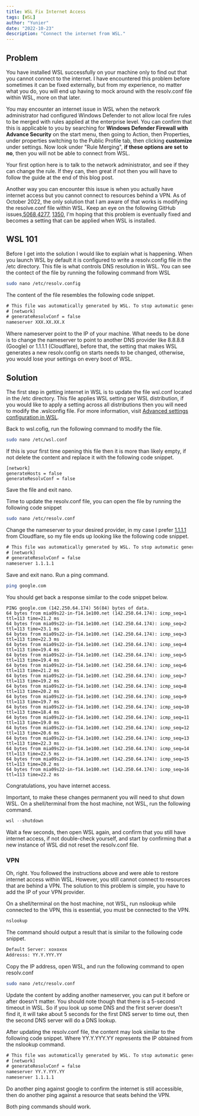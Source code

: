 ```yaml
---
title: WSL Fix Internet Access
tags: [WSL]
author: "Yunier"
date: "2022-10-23"
description: "Connect the internet from WSL."
---
```


## Problem

You have installed WSL successfully on your machine only to find out that you cannot connect to the internet. I have encountered this problem before sometimes it can be fixed externally, but from my experience, no matter what you do, you will end up having to mock around with the resolv.conf file within WSL, more on that later.

You may encounter an internet issue in WSL when the network administrator had configured Windows Defender to not allow local fire rules to be merged with rules applied at the enterprise level. You can confirm that this is applicable to you by searching for **Windows Defender Firewall with Advance Security** on the start menu, then going to Action, then Properties, under properties switching to the Public Profile tab, then clicking **customize** under settings. Now look under "Rule Merging", **if these options are set to no**, then you will not be able to connect from WSL. 

Your first option here is to talk to the network administrator, and see if they can change the rule. If they can, then great if not then you will have to follow the guide at the end of this blog post.

Another way you can encounter this issue is when you actually have internet access but you cannot connect to resources behind a VPN. As of October 2022, the only solution that I am aware of that works is modifying the resolve.conf file within WSL. Keep an eye on the following GitHub issues,[5068](https://github.com/microsoft/WSL/issues/5068),[4277](https://github.com/microsoft/WSL/issues/4277), [1350](https://github.com/microsoft/WSL/issues/1350), I'm hoping that this problem is eventually fixed and becomes a setting that can be applied when WSL is installed.

## WSL 101 

Before I get into the solution I would like to explain what is happening. When you launch WSL by default it is configured to write a resolv.config file in the /etc directory. This file is what controls DNS resolution in WSL. You can see the contect of the file by running the following command from WSL

```bash
sudo nano /etc/resolv.config
```

The content of the file resembles the following code snippet.

```txt
# This file was automatically generated by WSL. To stop automatic generation of this file, add the following >
# [network]
# generateResolvConf = false
nameserver XXX.XX.XX.X
```

Where nameserver point to the IP of your machine. What needs to be done is to change the nameserver to point to another DNS provider like 8.8.8.8 (Google) or 1.1.1.1 (Cloudflare), before that, the setting that makes WSL generates a new resolv.config on starts needs to be changed, otherwise, you would lose your settings on every boot of WSL.

## Solution

The first step in getting internet in WSL is to update the file wsl.conf located in the /etc directory. This file applies WSL setting per WSL distribution, if you would like to apply a setting across all distributions then you will need to modify the .wslconfig file. For more information, visit [Advanced settings configuration in WSL](https://learn.microsoft.com/en-us/windows/wsl/wsl-config#wslconfig).

Back to wsl.cofig, run the following command to modify the file.

```bash
sudo nano /etc/wsl.conf
```

If this is your first time opening this file then it is more than likely empty, if not delete the content and replace it with the following code snippet.

```text
[network]
generateHosts = false
generateResolvConf = false
```

Save the file and exit nano.

Time to update the resolv.conf file, you can open the file by running the following code snippet

```bash
sudo nano /etc/resolv.conf
```

Change the nameserver to your desired provider, in my case I prefer [1.1.1.1](https://1.1.1.1/) from Cloudflare, so my file ends up looking like the following code snippet.

```txt
# This file was automatically generated by WSL. To stop automatic generation of this file, add the following >
# [network]
# generateResolvConf = false
nameserver 1.1.1.1
```

Save and exit nano. Run a ping command.

```bash
ping google.com
```

You should get back a response similar to the code snippet below.

```text
PING google.com (142.250.64.174) 56(84) bytes of data.
64 bytes from mia09s22-in-f14.1e100.net (142.250.64.174): icmp_seq=1 ttl=113 time=21.2 ms
64 bytes from mia09s22-in-f14.1e100.net (142.250.64.174): icmp_seq=2 ttl=113 time=23.1 ms
64 bytes from mia09s22-in-f14.1e100.net (142.250.64.174): icmp_seq=3 ttl=113 time=22.3 ms
64 bytes from mia09s22-in-f14.1e100.net (142.250.64.174): icmp_seq=4 ttl=113 time=19.4 ms
64 bytes from mia09s22-in-f14.1e100.net (142.250.64.174): icmp_seq=5 ttl=113 time=19.4 ms
64 bytes from mia09s22-in-f14.1e100.net (142.250.64.174): icmp_seq=6 ttl=113 time=21.2 ms
64 bytes from mia09s22-in-f14.1e100.net (142.250.64.174): icmp_seq=7 ttl=113 time=19.2 ms
64 bytes from mia09s22-in-f14.1e100.net (142.250.64.174): icmp_seq=8 ttl=113 time=20.2 ms
64 bytes from mia09s22-in-f14.1e100.net (142.250.64.174): icmp_seq=9 ttl=113 time=19.7 ms
64 bytes from mia09s22-in-f14.1e100.net (142.250.64.174): icmp_seq=10 ttl=113 time=18.4 ms
64 bytes from mia09s22-in-f14.1e100.net (142.250.64.174): icmp_seq=11 ttl=113 time=19.0 ms
64 bytes from mia09s22-in-f14.1e100.net (142.250.64.174): icmp_seq=12 ttl=113 time=20.6 ms
64 bytes from mia09s22-in-f14.1e100.net (142.250.64.174): icmp_seq=13 ttl=113 time=22.3 ms
64 bytes from mia09s22-in-f14.1e100.net (142.250.64.174): icmp_seq=14 ttl=113 time=22.5 ms
64 bytes from mia09s22-in-f14.1e100.net (142.250.64.174): icmp_seq=15 ttl=113 time=20.2 ms
64 bytes from mia09s22-in-f14.1e100.net (142.250.64.174): icmp_seq=16 ttl=113 time=22.2 ms
```

Congratulations, you have internet access.

Important, to make these changes permanent you will need to shut down WSL. On a shell/terminal from the host machine, not WSL, run the following command.

```powershell
wsl --shutdown
```

Wait a few seconds, then open WSL again, and confirm that you still have internet access, if not double-check yourself, and start by confirming that a new instance of WSL did not reset the resolv.conf file.

### VPN

Oh, right. You followed the instructions above and were able to restore internet access within WSL. However, you still cannot connect to resources that are behind a VPN. The solution to this problem is simple, you have to add the IP of your VPN provider.

On a shell/terminal on the host machine, not WSL, run nslookup while connected to the VPN, this is essential, you must be connected to the VPN.

```powershell
nslookup
```

The command should output a result that is similar to the following code snippet.

```txt
Default Server: xoxoxox
Addresss: YY.Y.YYY.YY
```

Copy the IP address, open WSL, and run the following command to open resolv.conf

```bash
sudo nano /etc/resolv.conf
```

Update the content by adding another nameserver, you can put it before or after doesn't matter. You should note though that there is a 5-second timeout in WSL. So if you look up some DNS and the first server doesn't find it, it will take about 5 seconds for the first DNS server to time out, then the second DNS server will do a DNS lookup.

After updating the resolv.conf file, the content may look similar to the following code snippet. Where YY.Y.YYY.YY represents the IP obtained from the nslookup command.

```txt
# This file was automatically generated by WSL. To stop automatic generation of this file, add the following >
# [network]
# generateResolvConf = false
nameserver YY.Y.YYY.YY
nameserver 1.1.1.1
```

Do another ping against google to confirm the internet is still accessible, then do another ping against a resource that seats behind the VPN.

Both ping commands should work.
